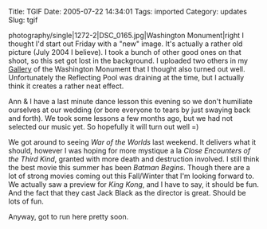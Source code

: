 Title: TGIF
Date: 2005-07-22 14:34:01
Tags: imported
Category: updates
Slug: tgif

<wpgallery>photography/single|1272-2|DSC_0165.jpg|Washington Monument|right</wpgallery>
I thought I'd start out Friday with a "new" image.  It's actually a rather old picture (July 2004 I believe).  I took a bunch of other good ones on that shoot, so this set got lost in the background.  I uploaded two others in my <a href="http://gallery.mcstudios.net">Gallery</a> of the Washington Monument that I thought also turned out well.  Unfortunately the Reflecting Pool was draining at the time, but I actually think it creates a rather neat effect.

Ann & I have a last minute dance lesson this evening so we don't humiliate ourselves at our wedding (or bore everyone to tears by just swaying back and forth).  We took some lessons a few months ago, but we had not selected our music yet.  So hopefully it will turn out well =)

We got around to seeing <em>War of the Worlds</em> last weekend.  It delivers what it should, however I was hoping for more mystique a la <em>Close Encounters of the Third Kind</em>, granted with more death and destruction involved.  I still think the best movie this summer has been <em>Batman Begins</em>.  Though there are a lot of strong movies coming out this Fall/Winter that I'm looking forward to.  We actually saw a preview for <em>King Kong</em>, and I have to say, it should be fun.  And the fact that they cast Jack Black as the director is great.  Should be lots of fun.

Anyway, got to run here pretty soon.

<code><div style="clear:both;"></div></code>
